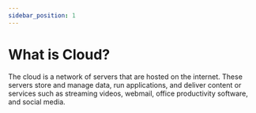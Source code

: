 ```yaml
---
sidebar_position: 1
---
```


# What is Cloud?

The cloud is a network of servers that are hosted on the internet. These servers store and manage data, run applications, and deliver content or services such as streaming videos, webmail, office productivity software, and social media.